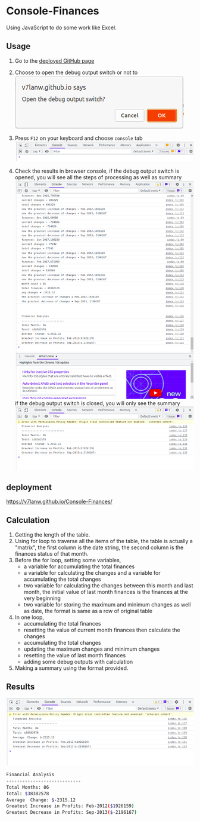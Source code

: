 # Console-Finances

Using JavaScript to do some work like Excel.

## Usage

1. Go to the [deployed GitHub page](https://v7lanw.github.io/Console-Finances/)
2. Choose to open the debug output switch or not to
   ![open debug output](./READMEassets/open-debug-output.png)

3. Press `F12` on your keyboard and choose `console` tab
   ![open console](./READMEassets/open-console.png)

4. Check the results in browser console, if the debug output switch is opened, you will see all the steps of processing as well as summary
   ![debug output with summary](./READMEassets/debug-output-with-summary.png)
   if the debug output switch is closed, you will only see the summary
   ![summary](./READMEassets/summary.png)

## deployment

<https://v7lanw.github.io/Console-Finances/>

## Calculation

1. Getting the length of the table.
2. Using for loop to traverse all the items of the table, the table is actually a "matrix", the first column is the date string, the second column is the finances status of that month.
3. Before the for loop, setting some variables,
   + a variable for accumulating the total finances
   + a variable for calculating the changes and a variable for accumulating the total changes
   + two variable for calculating the changes between this month and last month, the initial value of last month finances is the finances at the very beginning
   + two variable for storing the maximum and minimum changes as well as date, the format is same as a row of original table
4. In one loop, 
   + accumulating the total finances
   + resetting the value of current month finances then calculate the changes
   + accumulating the total changes
   + updating the maximum changes and minimum changes
   + resetting the value of last month finances
   + adding some debug outputs with calculation
5. Making a summary using the format provided.

## Results

![summary](./READMEassets/summary.png)

``` bash
Financial Analysis
----------------------------
Total Months: 86
Total: $38382578
Average  Change: $-2315.12
Greatest Increase in Profits: Feb-2012($1926159)
Greatest Decrease in Profits: Sep-2013($-2196167)
```
